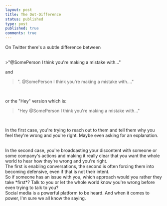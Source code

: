 ```yaml
---
layout: post
title: The Dot-Difference
status: published
type: post
published: true
comments: true
---
```


On Twitter there's a subtle difference between 

<br/>
>"@SomePerson I think you're making a mistake with..."

and
<br/>

>". @SomePerson I think you're making a mistake with...." 

<br/>

or the "Hey" version which is:


>"Hey @SomePerson I think you're making a mistake with..."

<br/>

In the first case, you're trying to reach out to them and tell them why you feel they're wrong and you're right. Maybe even asking for an explanation.

<br/>
In the second case, you're broadcasting your discontent with someone or some company's actions and making it really 
clear that you want the whole world to hear how they're wrong and you're right.

<br/>
The first is enabling conversations, the second is often forcing them into becoming defensive, even if that is not their intent. 


<br/>
So if someone has an issue with you, which approach
would you rather they take *first*? Talk to you or let the whole world know you're wrong before even trying to talk to you?

<br/>
Social media is a powerful platform to be heard. And when it comes to power, I'm sure we all know the saying.
